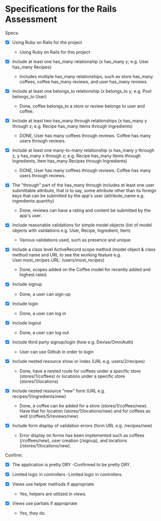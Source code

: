 # Specifications for the Rails Assessment

Specs:
- [x] Using Ruby on Rails for the project 
    - Using Ruby on Rails for this project

- [x] Include at least one has_many relationship (x has_many y; e.g. User has_many Recipes) 
    - Includes multiple has_many relationships, such as store has_many coffees, coffee has_many reviews, and user has_many reviews.

- [x] Include at least one belongs_to relationship (x belongs_to y; e.g. Post belongs_to User) 
    - Done, coffee belongs_to a store or review belongs to user and coffee.

- [x] Include at least two has_many through relationships (x has_many y through z; e.g. Recipe has_many Items through Ingredients) 
    - DONE, User has many coffees through reviews. Coffee has many users through reviews.

- [x] Include at least one many-to-many relationship (x has_many y through z, y has_many x through z; e.g. Recipe has_many Items through Ingredients, Item has_many Recipes through Ingredients) 
    - DONE, User has many coffees through reviews. Coffee has many users through reviews.

- [x] The "through" part of the has_many through includes at least one user submittable attribute, that is to say, some attribute other than its foreign keys that can be submitted by the app's user (attribute_name e.g. ingredients.quantity) 
    - Done, reviews can have a rating and content be submitted by the app's user.

- [x] Include reasonable validations for simple model objects (list of model objects with validations e.g. User, Recipe, Ingredient, Item) 
    - Various validations used, such as presence and unique.

- [x] Include a class level ActiveRecord scope method (model object & class method name and URL to see the working feature e.g. User.most_recipes URL: /users/most_recipes) 
    - Done, scopes added on the Coffee model for recently added and highest rated.

- [x] Include signup
    - Done, a user can sign-up

- [x] Include login
    - Done, a user can log in

- [x] Include logout
    - Done, a user can log out
    
- [x] Include third party signup/login (how e.g. Devise/OmniAuth)
    - User can use Github in order to login

- [x] Include nested resource show or index (URL e.g. users/2/recipes)
    - Done, have a nested route for coffees under a specific store (stores/1/coffees) or locations under a specific store (stores/1/locations)

- [x] Include nested resource "new" form (URL e.g. recipes/1/ingredients/new)
    - Done, a coffee can be added for a store (stores/1/coffees/new). Have that for location (stores/1/locations/new) and for coffees as well (coffees/5/reviews/new).

- [x] Include form display of validation errors (form URL e.g. /recipes/new)
    - Error display on forms has been implemented such as coffees (/coffees/new), user creation (/signup), and locations (/stores/1/locations/new).

Confirm:
- [x] The application is pretty DRY
    -Confirmed to be pretty DRY.

- [x] Limited logic in controllers
    -Limited logic in controllers.

- [x] Views use helper methods if appropriate
    - Yes, helpers are utilized in views.

- [x] Views use partials if appropriate
    - Yes, they do.